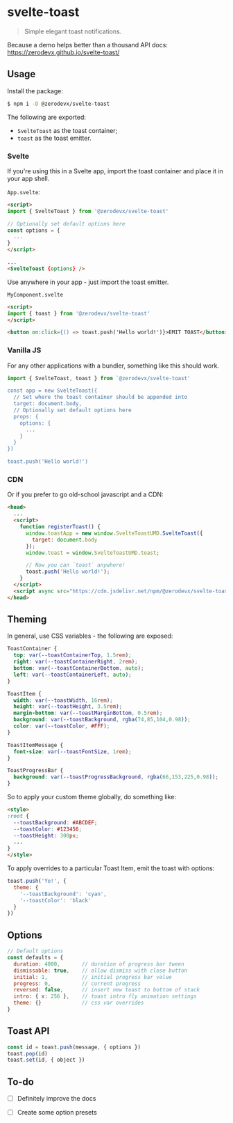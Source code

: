 # svelte-toast

> Simple elegant toast notifications.

Because a demo helps better than a thousand API docs: https://zerodevx.github.io/svelte-toast/

## Usage

Install the package:

```bash
$ npm i -D @zerodevx/svelte-toast
```

The following are exported:

*  `SvelteToast` as the toast container;
*  `toast` as the toast emitter.

### Svelte

If you're using this in a Svelte app, import the toast container and place it in your app shell.

`App.svelte`:

```html
<script>
import { SvelteToast } from '@zerodevx/svelte-toast'

// Optionally set default options here
const options = {
  ...
}
</script>

...
<SvelteToast {options} />

```

Use anywhere in your app - just import the toast emitter.

`MyComponent.svelte`

```html
<script>
import { toast } from '@zerodevx/svelte-toast'
</script>

<button on:click={() => toast.push('Hello world!')}>EMIT TOAST</button>
```

### Vanilla JS

For any other applications with a bundler, something like this should work.

```js
import { SvelteToast, toast } from `@zerodevx/svelte-toast'

const app = new SvelteToast({
  // Set where the toast container should be appended into
  target: document.body,
  // Optionally set default options here
  props: {
    options: {
      ...
    }
  }
})

toast.push('Hello world!')
```

### CDN

Or if you prefer to go old-school javascript and a CDN:

```html
<head>
  ...
  <script>
    function registerToast() {
      window.toastApp = new window.SvelteToastUMD.SvelteToast({
        target: document.body
      });
      window.toast = window.SvelteToastUMD.toast;

      // Now you can `toast` anywhere!
      toast.push('Hello world!');
    }
  </script>
  <script async src="https://cdn.jsdelivr.net/npm/@zerodevx/svelte-toast@0" onload="registerToast()"></script>
</head>
```


## Theming

In general, use CSS variables - the following are exposed:

```css
ToastContainer {
  top: var(--toastContainerTop, 1.5rem);
  right: var(--toastContainerRight, 2rem);
  bottom: var(--toastContainerBottom, auto);
  left: var(--toastContainerLeft, auto);
}

ToastItem {
  width: var(--toastWidth, 16rem);
  height: var(--toastHeight, 3.5rem);
  margin-bottom: var(--toastMarginBottom, 0.5rem);
  background: var(--toastBackground, rgba(74,85,104,0.98));
  color: var(--toastColor, #FFF);
}

ToastItemMessage {
  font-size: var(--toastFontSize, 1rem);
}

ToastProgressBar {
  background: var(--toastProgressBackground, rgba(66,153,225,0.98));
}
```

So to apply your custom theme globally, do something like:

```html
<style>
:root {
  --toastBackground: #ABCDEF;
  --toastColor: #123456;
  --toastHeight: 300px;
  ...
}
</style>
```

To apply overrides to a particular Toast Item, emit the toast with options:

```js
toast.push('Yo!', {
  theme: {
    '--toastBackground': 'cyan',
    '--toastColor': 'black'
  }
})
```

## Options

```js
// Default options
const defaults = {
  duration: 4000,       // duration of progress bar tween
  dismissable: true,    // allow dismiss with close button
  initial: 1,           // initial progress bar value
  progress: 0,          // current progress
  reversed: false,      // insert new toast to bottom of stack
  intro: { x: 256 },    // toast intro fly animation settings
  theme: {}             // css var overrides
}
```

## Toast API

```js
const id = toast.push(message, { options })
toast.pop(id)
toast.set(id, { object })
```

## To-do

- [ ] Definitely improve the docs
- [ ] Create some option presets


